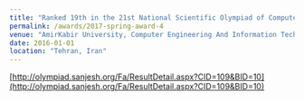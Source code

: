 ```yaml
---
title: "Ranked 19th in the 21st National Scientific Olympiad of Computer Engineering"
permalink: /awards/2017-spring-award-4
venue: "AmirKabir University, Computer Engineering And Information Technology Department"
date: 2016-01-01
location: "Tehran, Iran"
---
```

[http://olympiad.sanjesh.org/Fa/ResultDetail.aspx?CID=109&BID=10](http://olympiad.sanjesh.org/Fa/ResultDetail.aspx?CID=109&BID=10)

